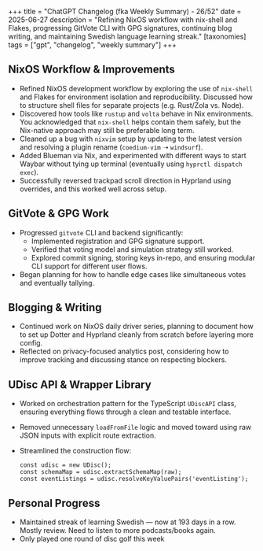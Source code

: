 +++
title = "ChatGPT Changelog (fka Weekly Summary) - 26/52"
date = 2025-06-27
description = "Refining NixOS workflow with nix-shell and Flakes, progressing GitVote CLI with GPG signatures, continuing blog writing, and maintaining Swedish language learning streak."
[taxonomies]
tags = ["gpt", "changelog", "weekly summary"]
+++

## NixOS Workflow & Improvements

- Refined NixOS development workflow by exploring the use of `nix-shell`
  and Flakes for environment isolation and reproducibility. Discussed how to
  structure shell files for separate projects (e.g. Rust/Zola vs. Node).
- Discovered how tools like `rustup` and `volta` behave in Nix environments.
  You acknowledged that `nix-shell` helps contain them safely, but the
  Nix-native approach may still be preferable long term.
- Cleaned up a bug with `nixvim` setup by updating to the latest
  version and resolving a plugin rename (`coedium-vim` ➝ `windsurf`).
- Added Blueman via Nix, and experimented with different ways to start Waybar
  without tying up terminal (eventually using `hyprctl dispatch exec`).
- Successfully reversed trackpad scroll direction in Hyprland using overrides,
  and this worked well across setup.

## GitVote & GPG Work

- Progressed `gitvote` CLI and backend significantly:
  - Implemented registration and GPG signature support.
  - Verified that voting model and simulation strategy still worked.
  - Explored commit signing, storing keys in-repo, and ensuring modular CLI
    support for different user flows.
- Began planning for how to handle edge cases like simultaneous votes and
  eventually tallying.

## Blogging & Writing

- Continued work on NixOS daily driver series, planning to document how to
  set up Dotter and Hyprland cleanly from scratch before layering more config.
- Reflected on privacy-focused analytics post, considering how to improve
  tracking and discussing stance on respecting blockers.

## UDisc API & Wrapper Library

- Worked on orchestration pattern for the TypeScript `UDiscAPI` class,
  ensuring everything flows through a clean and testable interface.
- Removed unnecessary `loadFromFile` logic and moved toward using raw JSON
  inputs with explicit route extraction.
- Streamlined the construction flow:

  ```
  const udisc = new UDisc();
  const schemaMap = udisc.extractSchemaMap(raw);
  const eventListings = udisc.resolveKeyValuePairs('eventListing');
  ```

## Personal Progress

- Maintained streak of learning Swedish — now at 193 days in a row. Mostly
  review. Need to listen to more podcasts/books again.
- Only played one round of disc golf this week

